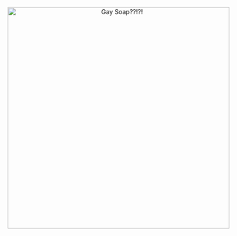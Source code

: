 <p align="center">
<img src=https://i.pinimg.com/736x/1b/95/65/1b956517f4ceeedff6c5e7ccba88ba7f.jpg alt="Gay Soap??!?!" width="500">
</p>
